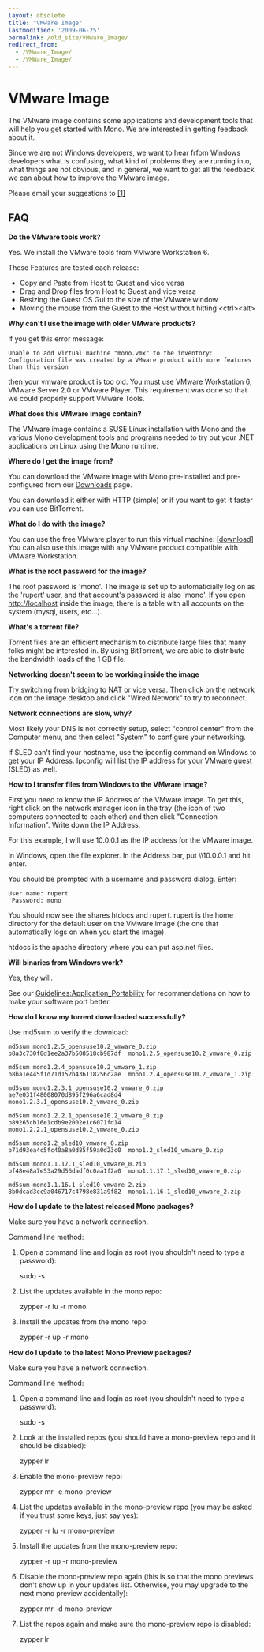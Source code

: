 ```yaml
---
layout: obsolete
title: "VMware Image"
lastmodified: '2009-06-25'
permalink: /old_site/VMware_Image/
redirect_from:
  - /VMware_Image/
  - /VMWare_Image/
---
```


VMware Image
============

The VMware image contains some applications and development tools that will help you get started with Mono. We are interested in getting feedback about it.

Since we are not Windows developers, we want to hear frfom Windows developers what is confusing, what kind of problems they are running into, what things are not obvious, and in general, we want to get all the feedback we can about how to improve the VMware image.

Please email your suggestions to [[1]](mailto:mono@novell.com)

FAQ
---

**Do the VMware tools work?**

Yes. We install the VMware tools from VMware Workstation 6.

These Features are tested each release:

-   Copy and Paste from Host to Guest and vice versa
-   Drag and Drop files from Host to Guest and vice versa
-   Resizing the Guest OS Gui to the size of the VMware window
-   Moving the mouse from the Guest to the Host without hitting \<ctrl\>\<alt\>

**Why can't I use the image with older VMware products?**

If you get this error message:

    Unable to add virtual machine "mono.vmx" to the inventory:
    Configuration file was created by a VMware product with more features than this version

then your vmware product is too old. You must use VMware Workstation 6, VMware Server 2.0 or VMware Player. This requirement was done so that we could properly support VMware Tools.

**What does this VMware image contain?**

The VMware image contains a SUSE Linux installation with Mono and the various Mono development tools and programs needed to try out your .NET applications on Linux using the Mono runtime.

**Where do I get the image from?**

You can download the VMware image with Mono pre-installed and pre-configured from our [Downloads]({{site.github.url}}/old_site/Downloads "Downloads") page.

You can download it either with HTTP (simple) or if you want to get it faster you can use BitTorrent.

**What do I do with the image?**

You can use the free VMware player to run this virtual machine: [[download](http://www.vmware.com/products/player/)] You can also use this image with any VMware product compatible with VMware Workstation.

**What is the root password for the image?**

The root password is 'mono'. The image is set up to automaticially log on as the 'rupert' user, and that account's password is also 'mono'. If you open <http://localhost> inside the image, there is a table with all accounts on the system (mysql, users, etc...).

**What's a torrent file?**

Torrent files are an efficient mechanism to distribute large files that many folks might be interested in. By using BitTorrent, we are able to distribute the bandwidth loads of the 1 GB file.

**Networking doesn't seem to be working inside the image**

Try switching from bridging to NAT or vice versa. Then click on the network icon on the image desktop and click "Wired Network" to try to reconnect.

**Network connections are slow, why?**

Most likely your DNS is not correctly setup, select "control center" from the Computer menu, and then select "System" to configure your networking.

If SLED can't find your hostname, use the ipconfig command on Windows to get your IP Address. Ipconfig will list the IP address for your VMware guest (SLED) as well.

**How to I transfer files from Windows to the VMware image?**

First you need to know the IP Address of the VMware image. To get this, right click on the network manager icon in the tray (the icon of two computers connected to each other) and then click "Connection Information". Write down the IP Address.

For this example, I will use 10.0.0.1 as the IP address for the VMware image.

In Windows, open the file explorer. In the Address bar, put \\\\10.0.0.1 and hit enter.

You should be prompted with a username and password dialog. Enter:

    User name: rupert
     Password: mono

You should now see the shares htdocs and rupert. rupert is the home directory for the default user on the VMware image (the one that automatically logs on when you start the image).

htdocs is the apache directory where you can put asp.net files.

**Will binaries from Windows work?**

Yes, they will.

See our [Guidelines:Application\_Portability]({{site.github.url}}/old_site/Guidelines:Application_Portability "Guidelines:Application Portability") for recommendations on how to make your software port better.

**How do I know my torrent downloaded successfully?**

Use md5sum to verify the download:

    md5sum mono1.2.5_opensuse10.2_vmware_0.zip
    b8a3c730f0d1ee2a37b508518cb987df  mono1.2.5_opensuse10.2_vmware_0.zip

    md5sum mono1.2.4_opensuse10.2_vmware_1.zip 
    b8ba1e445f1d71d152b436118256c2ae  mono1.2.4_opensuse10.2_vmware_1.zip

    md5sum mono1.2.3.1_opensuse10.2_vmware_0.zip
    ae7e031f48008070d895f296a6cad8d4  mono1.2.3.1_opensuse10.2_vmware_0.zip

    md5sum mono1.2.2.1_opensuse10.2_vmware_0.zip
    b89265cb16e1cdb9e2002e1c6071fd14  mono1.2.2.1_opensuse10.2_vmware_0.zip

    md5sum mono1.2_sled10_vmware_0.zip
    b71d93ea4c5fc40a8a0d85f59a0d23c0  mono1.2_sled10_vmware_0.zip

    md5sum mono1.1.17.1_sled10_vmware_0.zip
    bf48e48a7e53a29d56dadf0c0aa1f2a0  mono1.1.17.1_sled10_vmware_0.zip

    md5sum mono1.1.16.1_sled10_vmware_2.zip
    8b0dcad3cc9a046717c4798e831a9f82  mono1.1.16.1_sled10_vmware_2.zip

**How do I update to the latest released Mono packages?**

Make sure you have a network connection.

Command line method:

1.  Open a command line and login as root (you shouldn't need to type a password):

    sudo -s

2.  List the updates available in the mono repo:

    zypper -r lu -r mono

3.  Install the updates from the mono repo:

    zypper -r up -r mono

**How do I update to the latest Mono Preview packages?**

Make sure you have a network connection.

Command line method:

1.  Open a command line and login as root (you shouldn't need to type a password):

    sudo -s

2.  Look at the installed repos (you should have a mono-preview repo and it should be disabled):

    zypper lr

3.  Enable the mono-preview repo:

    zypper mr -e mono-preview

4.  List the updates available in the mono-preview repo (you may be asked if you trust some keys, just say yes):

    zypper -r lu -r mono-preview

5.  Install the updates from the mono-preview repo:

    zypper -r up -r mono-preview

6.  Disable the mono-preview repo again (this is so that the mono previews don't show up in your updates list. Otherwise, you may upgrade to the next mono preview accidentally):

    zypper mr -d mono-preview

7.  List the repos again and make sure the mono-preview repo is disabled:

    zypper lr



